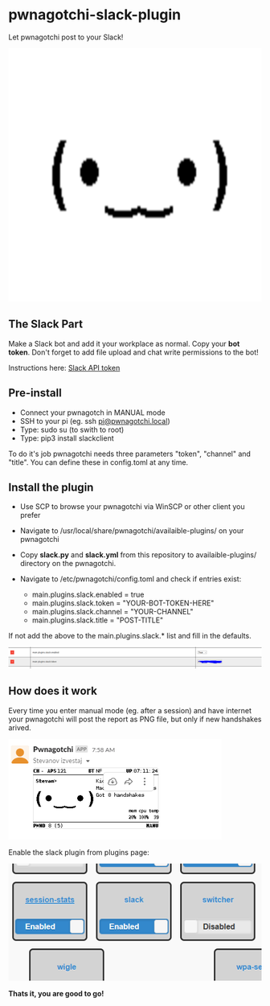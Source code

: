 # pwnagotchi-slack-plugin
Let pwnagotchi post to your Slack!

![](gotchi.png?raw=true)

## The Slack Part
Make a Slack bot and add it your workplace as normal. Copy your **bot token**. Don't forget to add file upload and chat write permissions to the bot!

Instructions here: [Slack API token](https://slack.com/help/articles/215770388-Create-and-regenerate-API-tokens) 

## Pre-install
- Connect your pwnagotch in MANUAL mode
- SSH to your pi (eg. ssh pi@pwnagotchi.local)
- Type: sudo su (to swith to root)
- Type: pip3 install slackclient

To do it's job pwnagotchi needs three parameters "token", "channel" and "title". You can define these in config.toml at any time.

## Install the plugin
- Use SCP to browse your pwnagotchi via WinSCP or other client you prefer
- Navigate to /usr/local/share/pwnagotchi/availaible-plugins/ on your pwnagotchi
- Copy **slack.py** and **slack.yml** from this repository to availaible-plugins/ directory on the pwnagotchi.
- Navigate to /etc/pwnagotchi/config.toml and check if entries exist:

  - main.plugins.slack.enabled = true
  - main.plugins.slack.token = "YOUR-BOT-TOKEN-HERE"
  - main.plugins.slack.channel = "YOUR-CHANNEL"
  - main.plugins.slack.title = "POST-TITLE"

If not add the above to the main.plugins.slack.* list and fill in the defaults.

![](conf.png?raw=true)

## How does it work 
Every time you enter manual mode (eg. after a session) and have internet your pwnagotchi will post the report as PNG file, but only if new handshakes arived.

![](post.png?raw=true)

Enable the slack plugin from plugins page:

![](plugins.png?raw=true)

**Thats it, you are good to go!**
